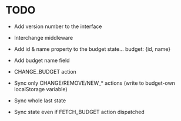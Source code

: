 # TODO
* Add version number to the interface
* Interchange middleware

* Add id & name property to the budget state... budget: {id, name}
* Add budget name field
* CHANGE_BUDGET action

* Sync only CHANGE/REMOVE/NEW_* actions (write to budget-own localStorage variable)
* Sync whole last state
* Sync state even if FETCH_BUDGET action dispatched